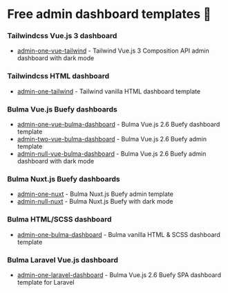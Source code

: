 # Free admin dashboard templates 🎉

### Tailwindcss Vue.js 3 dashboard

- [admin-one-vue-tailwind](https://github.com/justboil/admin-one-vue-tailwind) - Tailwind Vue.js 3 Composition API admin dashboard with dark mode

### Tailwindcss HTML dashboard

- [admin-one-tailwind](https://github.com/justboil/admin-one-tailwind) - Tailwind vanilla HTML dashboard template

### Bulma Vue.js Buefy dashboards

- [admin-one-vue-bulma-dashboard](https://github.com/vikdiesel/admin-one-vue-bulma-dashboard) - Bulma Vue.js 2.6 Buefy dashboard template
- [admin-two-vue-bulma-dashboard](https://github.com/vikdiesel/admin-two-vue-bulma-dashboard) - Bulma Vue.js 2.6 Buefy admin template
- [admin-null-vue-bulma-dashboard](https://github.com/vikdiesel/admin-null-vue-bulma-dashboard) - Bulma Vue.js 2.6 Buefy admin dashboard with dark mode

### Bulma Nuxt.js Buefy dashboards

- [admin-one-nuxt](https://github.com/justboil/admin-one-nuxt) - Bulma Nuxt.js Buefy admin template
- [admin-null-nuxt](https://github.com/justboil/admin-null-nuxt) - Bulma Nuxt.js Buefy with dark mode

### Bulma HTML/SCSS dashboard

- [admin-one-bulma-dashboard](https://github.com/vikdiesel/admin-one-bulma-dashboard) - Bulma vanilla HTML & SCSS dashboard template

### Bulma Laravel Vue.js dashboard

- [admin-one-laravel-dashboard](https://github.com/vikdiesel/admin-one-laravel-dashboard) - Bulma Vue.js 2.6 Buefy SPA dashboard template for Laravel



